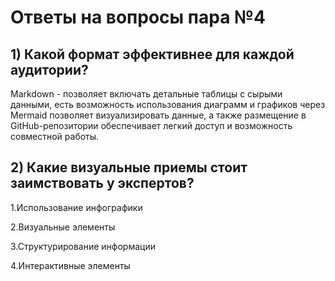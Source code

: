 # Ответы на вопросы пара №4
## 1) Какой формат эффективнее для каждой аудитории?
Markdown - позволяет включать детальные таблицы с сырыми данными, есть возможность использования диаграмм и графиков через Mermaid позволяет визуализировать данные, а также размещение в GitHub-репозитории обеспечивает легкий доступ и возможность совместной работы.
## 2) Какие визуальные приемы стоит заимствовать у экспертов?
1.Использование инфографики

2.Визуальные элементы

3.Структурирование информации

4.Интерактивные элементы
